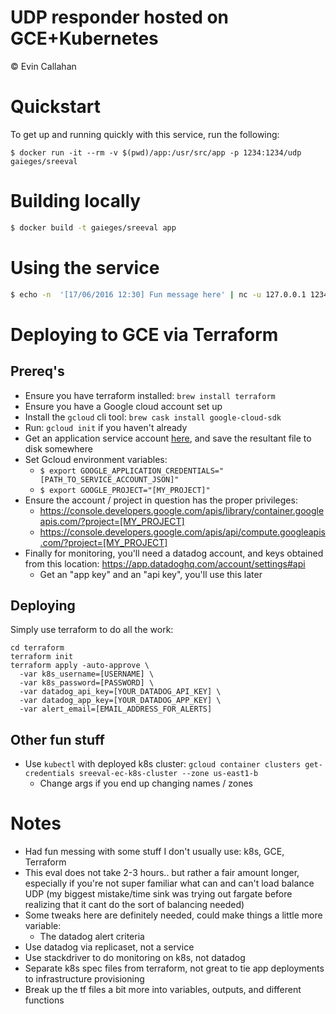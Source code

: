 # UDP responder hosted on GCE+Kubernetes

© Evin Callahan

# Quickstart

To get up and running quickly with this service, run the following:

```
$ docker run -it --rm -v $(pwd)/app:/usr/src/app -p 1234:1234/udp gaieges/sreeval
```

# Building locally

```bash
$ docker build -t gaieges/sreeval app
```

# Using the service

```bash
$ echo -n  '[17/06/2016 12:30] Fun message here' | nc -u 127.0.0.1 1234
```


# Deploying to GCE via Terraform

## Prereq's

- Ensure you have terraform installed: `brew install terraform`
- Ensure you have a Google cloud account set up
- Install the `gcloud` cli tool: `brew cask install google-cloud-sdk`
- Run: `gcloud init` if you haven't already
- Get an application service account [here](https://console.cloud.google.com/apis/credentials/serviceaccountkey), and save the resultant file to disk somewhere
- Set Gcloud environment variables:
    - `$ export GOOGLE_APPLICATION_CREDENTIALS="[PATH_TO_SERVICE_ACCOUNT_JSON]"`
    - `$ export GOOGLE_PROJECT="[MY_PROJECT]"`
- Ensure the account / project in question has the proper privileges:
    - https://console.developers.google.com/apis/library/container.googleapis.com/?project=[MY_PROJECT]
    - https://console.developers.google.com/apis/api/compute.googleapis.com/?project=[MY_PROJECT]
- Finally for monitoring, you'll need a datadog account, and keys obtained from this location: https://app.datadoghq.com/account/settings#api
    - Get an "app key" and an "api key", you'll use this later


## Deploying

Simply use terraform to do all the work:

```
cd terraform
terraform init
terraform apply -auto-approve \
  -var k8s_username=[USERNAME] \
  -var k8s_password=[PASSWORD] \
  -var datadog_api_key=[YOUR_DATADOG_API_KEY] \
  -var datadog_app_key=[YOUR_DATADOG_APP_KEY] \
  -var alert_email=[EMAIL_ADDRESS_FOR_ALERTS]
```

## Other fun stuff

- Use `kubectl` with deployed k8s cluster: `gcloud container clusters get-credentials sreeval-ec-k8s-cluster --zone us-east1-b`
    - Change args if you end up changing names / zones


# Notes

- Had fun messing with some stuff I don't usually use: k8s, GCE, Terraform
- This eval does not take 2-3 hours.. but rather a fair amount longer, especially if you're not super familiar what can and can't load balance UDP (my biggest mistake/time sink was trying out fargate before realizing that it cant do the sort of balancing needed)
- Some tweaks here are definitely needed, could make things a little more variable:
    - The datadog alert criteria
- Use datadog via replicaset, not a service
- Use stackdriver to do monitoring on k8s, not datadog
- Separate k8s spec files from terraform, not great to tie app deployments to infrastructure provisioning
- Break up the tf files a bit more into variables, outputs, and different functions
